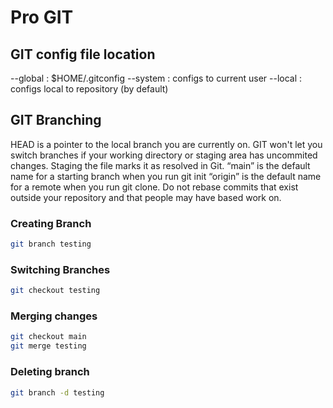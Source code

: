 # Pro GIT

## GIT config file location

--global : $HOME/.gitconfig
--system : configs to current user
--local : configs local to repository (by default)

## GIT Branching

HEAD is a pointer to the local branch you are currently on.
GIT won't let you switch branches if your working directory or staging area has uncommited changes.
Staging the file marks it as resolved in Git.
“main” is the default name for a starting branch when you run git init
“origin” is the default name for a remote when you run git clone.
Do not rebase commits that exist outside your repository and that people may have based work on.

### Creating Branch

```zsh
git branch testing
```

### Switching Branches

```zsh
git checkout testing
```

### Merging changes

```zsh
git checkout main
git merge testing
```

### Deleting branch

```zsh
git branch -d testing
```
